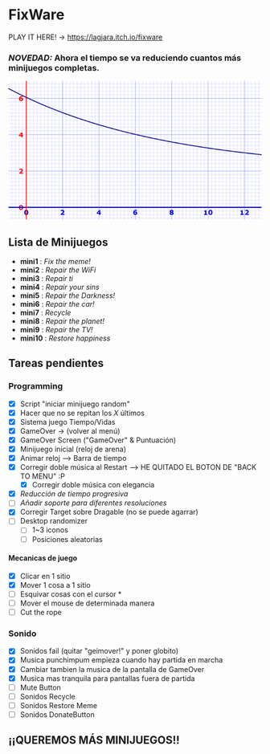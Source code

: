 # FixWare

PLAY IT HERE! -> https://lagjara.itch.io/fixware

### *NOVEDAD:* Ahora el tiempo se va reduciendo cuantos más minijuegos completas.
![Gráfico reducción de tiempo](timeProgression.png)



## Lista de Minijuegos
- **mini1** : *Fix the meme!*
- **mini2** : *Repair the WiFi*
- **mini3** : *Repair ti*
- **mini4** : *Repair your sins*
- **mini5** : *Repair the Darkness!*
- **mini6** : *Repair the car!*
- **mini7** : *Recycle*
- **mini8** : *Repair the planet!*
- **mini9** : *Repair the TV!*
- **mini10** : *Restore happiness*

## Tareas pendientes
### Programming
- [x] Script "iniciar minijuego random"
- [x] Hacer que no se repitan los *X* últimos
- [x] Sistema juego Tiempo/Vidas
- [x] GameOver -> (volver al menú)
- [x] GameOver Screen ("GameOver" & Puntuación)
- [x] Minijuego inicial (reloj de arena)
- [x] Animar reloj --> Barra de tiempo
- [x] Corregir doble música al Restart --> HE QUITADO EL BOTON DE "BACK TO MENU" :P
	- [x] Corregir doble música con elegancia 
- [x] *Reducción de tiempo progresiva*
- [ ] *Añadir soporte para diferentes resoluciones*
- [x] Corregir Target sobre Dragable (no se puede agarrar)
- [ ] Desktop randomizer
	- [ ] 1~3 iconos
	- [ ] Posiciones aleatorias

#### Mecanicas de juego
  - [x] Clicar en 1 sitio 
  - [x] Mover 1 cosa a 1 sitio 
  - [ ] Esquivar cosas con el cursor *
  - [ ] Mover el mouse de determinada manera
  - [ ] Cut the rope

### Sonido
- [X] Sonidos fail (quitar "geimover!" y poner globito)
- [x] Musica punchimpum empieza cuando hay partida en marcha
- [x] Cambiar tambien la musica de la pantalla de GameOver
- [x] Musica mas tranquila para pantallas fuera de partida
- [ ] Mute Button
- [ ] Sonidos Recycle
- [ ] Sonidos Restore Meme
- [ ] Sonidos DonateButton

## ¡¡QUEREMOS MÁS MINIJUEGOS!!
